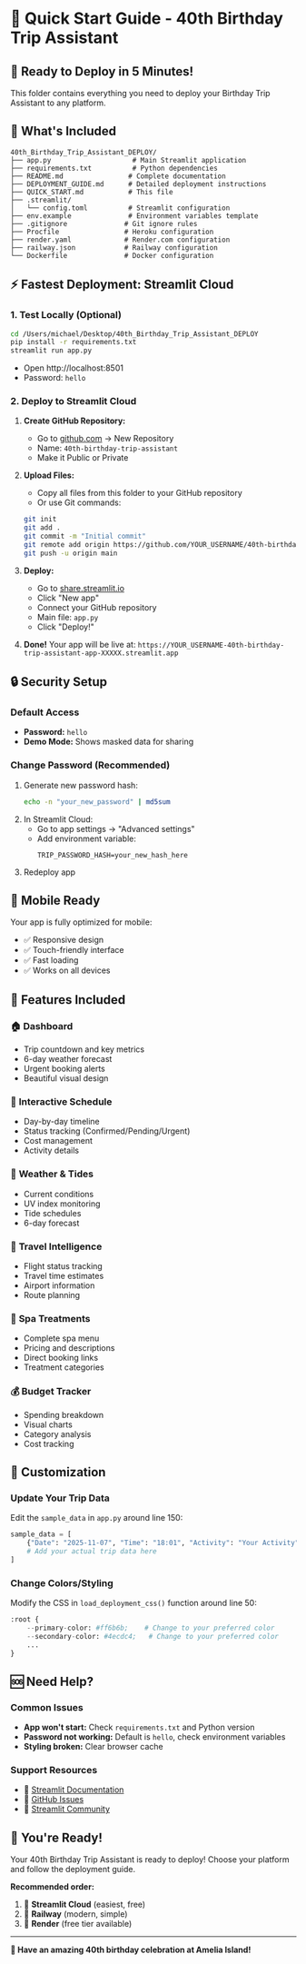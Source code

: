 # 🚀 Quick Start Guide - 40th Birthday Trip Assistant

## 🎯 **Ready to Deploy in 5 Minutes!**

This folder contains everything you need to deploy your Birthday Trip Assistant to any platform.

## 📁 **What's Included**

```
40th_Birthday_Trip_Assistant_DEPLOY/
├── app.py                    # Main Streamlit application
├── requirements.txt          # Python dependencies
├── README.md                # Complete documentation
├── DEPLOYMENT_GUIDE.md      # Detailed deployment instructions
├── QUICK_START.md           # This file
├── .streamlit/
│   └── config.toml          # Streamlit configuration
├── env.example              # Environment variables template
├── .gitignore              # Git ignore rules
├── Procfile                # Heroku configuration
├── render.yaml             # Render.com configuration
├── railway.json            # Railway configuration
└── Dockerfile              # Docker configuration
```

## ⚡ **Fastest Deployment: Streamlit Cloud**

### 1. **Test Locally (Optional)**
```bash
cd /Users/michael/Desktop/40th_Birthday_Trip_Assistant_DEPLOY
pip install -r requirements.txt
streamlit run app.py
```
- Open http://localhost:8501
- Password: `hello`

### 2. **Deploy to Streamlit Cloud**
1. **Create GitHub Repository:**
   - Go to [github.com](https://github.com) → New Repository
   - Name: `40th-birthday-trip-assistant`
   - Make it Public or Private

2. **Upload Files:**
   - Copy all files from this folder to your GitHub repository
   - Or use Git commands:
   ```bash
   git init
   git add .
   git commit -m "Initial commit"
   git remote add origin https://github.com/YOUR_USERNAME/40th-birthday-trip-assistant.git
   git push -u origin main
   ```

3. **Deploy:**
   - Go to [share.streamlit.io](https://share.streamlit.io)
   - Click "New app"
   - Connect your GitHub repository
   - Main file: `app.py`
   - Click "Deploy!"

4. **Done!** Your app will be live at:
   `https://YOUR_USERNAME-40th-birthday-trip-assistant-app-XXXXX.streamlit.app`

## 🔒 **Security Setup**

### Default Access
- **Password:** `hello`
- **Demo Mode:** Shows masked data for sharing

### Change Password (Recommended)
1. Generate new password hash:
   ```bash
   echo -n "your_new_password" | md5sum
   ```
2. In Streamlit Cloud:
   - Go to app settings → "Advanced settings"
   - Add environment variable:
     ```
     TRIP_PASSWORD_HASH=your_new_hash_here
     ```
3. Redeploy app

## 📱 **Mobile Ready**

Your app is fully optimized for mobile:
- ✅ Responsive design
- ✅ Touch-friendly interface  
- ✅ Fast loading
- ✅ Works on all devices

## 🎨 **Features Included**

### 🏠 **Dashboard**
- Trip countdown and key metrics
- 6-day weather forecast
- Urgent booking alerts
- Beautiful visual design

### 📅 **Interactive Schedule**
- Day-by-day timeline
- Status tracking (Confirmed/Pending/Urgent)
- Cost management
- Activity details

### 🌊 **Weather & Tides**
- Current conditions
- UV index monitoring
- Tide schedules
- 6-day forecast

### 🚗 **Travel Intelligence**
- Flight status tracking
- Travel time estimates
- Airport information
- Route planning

### 💆 **Spa Treatments**
- Complete spa menu
- Pricing and descriptions
- Direct booking links
- Treatment categories

### 💰 **Budget Tracker**
- Spending breakdown
- Visual charts
- Category analysis
- Cost tracking

## 🔧 **Customization**

### Update Your Trip Data
Edit the `sample_data` in `app.py` around line 150:
```python
sample_data = [
    {"Date": "2025-11-07", "Time": "18:01", "Activity": "Your Activity", ...},
    # Add your actual trip data here
]
```

### Change Colors/Styling
Modify the CSS in `load_deployment_css()` function around line 50:
```python
:root {
    --primary-color: #ff6b6b;    # Change to your preferred color
    --secondary-color: #4ecdc4;   # Change to your preferred color
    ...
}
```

## 🆘 **Need Help?**

### Common Issues
- **App won't start:** Check `requirements.txt` and Python version
- **Password not working:** Default is `hello`, check environment variables
- **Styling broken:** Clear browser cache

### Support Resources
- 📖 [Streamlit Documentation](https://docs.streamlit.io)
- 🐙 [GitHub Issues](https://github.com/streamlit/streamlit/issues)
- 💬 [Streamlit Community](https://discuss.streamlit.io)

## 🎉 **You're Ready!**

Your 40th Birthday Trip Assistant is ready to deploy! Choose your platform and follow the deployment guide.

**Recommended order:**
1. 🥇 **Streamlit Cloud** (easiest, free)
2. 🥈 **Railway** (modern, simple)
3. 🥉 **Render** (free tier available)

---

**🎂 Have an amazing 40th birthday celebration at Amelia Island!**
